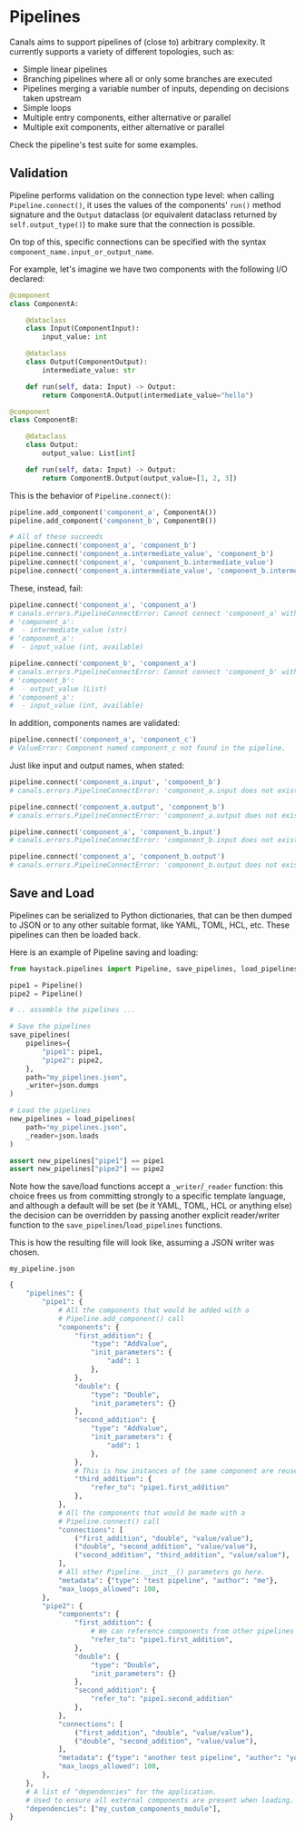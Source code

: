 # Pipelines

Canals aims to support pipelines of (close to) arbitrary complexity. It currently supports a variety of different topologies, such as:

- Simple linear pipelines
- Branching pipelines where all or only some branches are executed
- Pipelines merging a variable number of inputs, depending on decisions taken upstream
- Simple loops
- Multiple entry components, either alternative or parallel
- Multiple exit components, either alternative or parallel

Check the pipeline's test suite for some examples.

## Validation

Pipeline performs validation on the connection type level: when calling `Pipeline.connect()`, it uses the values of the
components' `run()` method signature and the `Output` dataclass (or equivalent dataclass returned by
`self.output_type()`) to make sure that the connection is possible.

On top of this, specific connections can be specified with the syntax `component_name.input_or_output_name`.

For example, let's imagine we have two components with the following I/O declared:

```python
@component
class ComponentA:

    @dataclass
    class Input(ComponentInput):
        input_value: int

    @dataclass
    class Output(ComponentOutput):
        intermediate_value: str

    def run(self, data: Input) -> Output:
        return ComponentA.Output(intermediate_value="hello")

@component
class ComponentB:

    @dataclass
    class Output:
        output_value: List[int]

    def run(self, data: Input) -> Output:
        return ComponentB.Output(output_value=[1, 2, 3])
```

This is the behavior of `Pipeline.connect()`:

```python
pipeline.add_component('component_a', ComponentA())
pipeline.add_component('component_b', ComponentB())

# All of these succeeds
pipeline.connect('component_a', 'component_b')
pipeline.connect('component_a.intermediate_value', 'component_b')
pipeline.connect('component_a', 'component_b.intermediate_value')
pipeline.connect('component_a.intermediate_value', 'component_b.intermediate_value')
```

These, instead, fail:

```python
pipeline.connect('component_a', 'component_a')
# canals.errors.PipelineConnectError: Cannot connect 'component_a' with 'component_a': no matching connections available.
# 'component_a':
#  - intermediate_value (str)
# 'component_a':
#  - input_value (int, available)

pipeline.connect('component_b', 'component_a')
# canals.errors.PipelineConnectError: Cannot connect 'component_b' with 'component_a': no matching connections available.
# 'component_b':
#  - output_value (List)
# 'component_a':
#  - input_value (int, available)
```

In addition, components names are validated:

```python
pipeline.connect('component_a', 'component_c')
# ValueError: Component named component_c not found in the pipeline.
```

Just like input and output names, when stated:

```python
pipeline.connect('component_a.input', 'component_b')
# canals.errors.PipelineConnectError: 'component_a.input does not exist. Output connections of component_a are: intermediate_value (type str)

pipeline.connect('component_a.output', 'component_b')
# canals.errors.PipelineConnectError: 'component_a.output does not exist. Output connections of component_a are: intermediate_value (type str)

pipeline.connect('component_a', 'component_b.input')
# canals.errors.PipelineConnectError: 'component_b.input does not exist. Input connections of component_b are: intermediate_value (type str)

pipeline.connect('component_a', 'component_b.output')
# canals.errors.PipelineConnectError: 'component_b.output does not exist. Input connections of component_b are: intermediate_value (type str)
```

## Save and Load

Pipelines can be serialized to Python dictionaries, that can be then dumped to JSON or to any other suitable format, like YAML, TOML, HCL, etc. These pipelines can then be loaded back.

Here is an example of Pipeline saving and loading:

```python
from haystack.pipelines import Pipeline, save_pipelines, load_pipelines

pipe1 = Pipeline()
pipe2 = Pipeline()

# .. assemble the pipelines ...

# Save the pipelines
save_pipelines(
    pipelines={
        "pipe1": pipe1,
        "pipe2": pipe2,
    },
    path="my_pipelines.json",
    _writer=json.dumps
)

# Load the pipelines
new_pipelines = load_pipelines(
    path="my_pipelines.json",
    _reader=json.loads
)

assert new_pipelines["pipe1"] == pipe1
assert new_pipelines["pipe2"] == pipe2
```

Note how the save/load functions accept a `_writer`/`_reader` function: this choice frees us from committing strongly to a specific template language, and although a default will be set (be it YAML, TOML, HCL or anything else) the decision can be overridden by passing another explicit reader/writer function to the `save_pipelines`/`load_pipelines` functions.

This is how the resulting file will look like, assuming a JSON writer was chosen.

`my_pipeline.json`

```python
{
    "pipelines": {
        "pipe1": {
            # All the components that would be added with a
            # Pipeline.add_component() call
            "components": {
                "first_addition": {
                    "type": "AddValue",
                    "init_parameters": {
                        "add": 1
                    },
                },
                "double": {
                    "type": "Double",
                    "init_parameters": {}
                },
                "second_addition": {
                    "type": "AddValue",
                    "init_parameters": {
                        "add": 1
                    },
                },
                # This is how instances of the same component are reused
                "third_addition": {
                    "refer_to": "pipe1.first_addition"
                },
            },
            # All the components that would be made with a
            # Pipeline.connect() call
            "connections": [
                ("first_addition", "double", "value/value"),
                ("double", "second_addition", "value/value"),
                ("second_addition", "third_addition", "value/value"),
            ],
            # All other Pipeline.__init__() parameters go here.
            "metadata": {"type": "test pipeline", "author": "me"},
            "max_loops_allowed": 100,
        },
        "pipe2": {
            "components": {
                "first_addition": {
                    # We can reference components from other pipelines too!
                    "refer_to": "pipe1.first_addition",
                },
                "double": {
                    "type": "Double",
                    "init_parameters": {}
                },
                "second_addition": {
                    "refer_to": "pipe1.second_addition"
                },
            },
            "connections": [
                ("first_addition", "double", "value/value"),
                ("double", "second_addition", "value/value"),
            ],
            "metadata": {"type": "another test pipeline", "author": "you"},
            "max_loops_allowed": 100,
        },
    },
    # A list of "dependencies" for the application.
    # Used to ensure all external components are present when loading.
    "dependencies": ["my_custom_components_module"],
}
```
